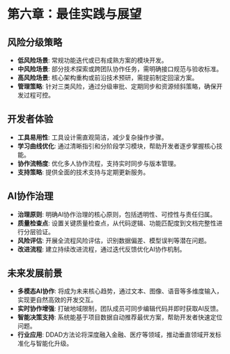 # 第六章：最佳实践与展望

## 风险分级策略

- **低风险场景**: 常规功能迭代或已有成熟方案的模块开发。
- **中风险场景**: 部分技术探索或跨团队协作任务，需明确接口规范与验收标准。
- **高风险场景**: 核心架构重构或前沿技术预研，需提前制定回滚方案。
- **管理策略**: 针对三类风险，通过分级审批、定期同步和资源倾斜策略，确保开发过程可控。

## 开发者体验

- **工具易用性**: 工具设计需直观简洁，减少复杂操作步骤。
- **学习曲线优化**: 通过清晰指引和分阶段学习模块，帮助开发者逐步掌握核心技能。
- **协作流畅度**: 优化多人协作流程，支持实时同步与版本管理。
- **支持策略**: 提供全面的技术支持与定期更新服务。

## AI协作治理

- **治理原则**: 明确AI协作治理的核心原则，包括透明性、可控性与责任归属。
- **质量检查点**: 设置关键质量检查点，从代码逻辑、功能匹配度到文档完整性进行分层验证。
- **风险评估**: 开展全流程风险评估，识别数据偏差、模型误判等潜在问题。
- **改进流程**: 建立持续改进流程，通过迭代反馈优化AI协作机制。

## 未来发展前景

- **多模态AI协作**: 将成为未来核心趋势，通过文本、图像、语音等多维度输入，实现更自然高效的开发交互。
- **实时协作增强**: 打破地域限制，团队成员可同步编辑代码并即时获取AI反馈。
- **智能决策支持**: 系统能基于项目数据自动推荐最优方案，帮助开发者快速定位问题。
- **行业应用**: DDAD方法论将深度融入金融、医疗等领域，推动垂直领域开发标准化与智能化升级。
